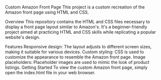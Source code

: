 Custom Amazon Front Page
This project is a custom recreation of the Amazon front page using HTML and CSS.

Overview
This repository contains the HTML and CSS files necessary to display a front page layout similar to Amazon's. It's a beginner-friendly project aimed at practicing HTML and CSS skills while replicating a popular website's design.

Features
Responsive design: The layout adjusts to different screen sizes, making it suitable for various devices.
Custom styling: CSS is used to customize the appearance to resemble the Amazon front page.
Image placeholders: Placeholder images are used to mimic the look of product listings.
Getting Started
To view the custom Amazon front page, simply open the index.html file in your web browser.
